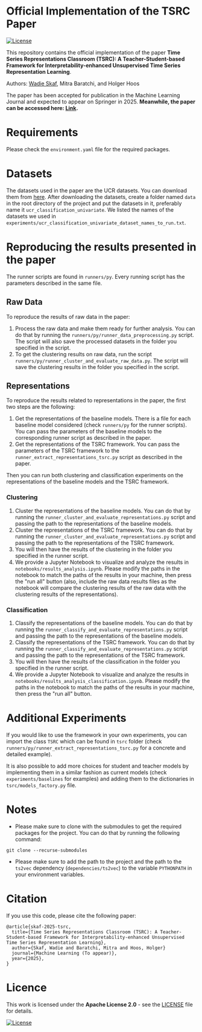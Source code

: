 # Official Implementation of the TSRC Paper

[![License](https://img.shields.io/badge/License-Apache_2.0-blue.svg)](https://opensource.org/licenses/Apache-2.0)

This repository contains the official implementation of the paper **Time Series Representations Classroom (TSRC): A Teacher-Student-based Framework for Interpretability-enhanced Unsupervised Time Series Representation Learning**.

Authors: [Wadie Skaf](https://skaf.me), Mitra Baratchi, and Holger Hoos

The paper has been accepted for publication in the Machine Learning Journal and expected to appear on Springer in 2025. 
**Meanwhile, the paper can be accessed here: [Link](https://2ly.link/2FaeZ).**

# Requirements

Please check the `environment.yaml` file for the required packages.

# Datasets

The datasets used in the paper are the UCR datasets. You can download them from [here](http://www.timeseriesclassification.com/Downloads/). After downloading the datasets, create a folder named `data` in the root directory of the project and put the datasets in it, preferably name it `ucr_classification_univariate`. We listed the names of the datasets we used in `experiments/ucr_classification_univariate_dataset_names_to_run.txt`.

# Reproducing the results presented in the paper

The runner scripts are found in `runners/py`. Every running script has the parameters described in the same file.

## Raw Data
To reproduce the results of raw data in the paper:
1. Process the raw data and make them ready for further analysis. You can do that by running the `runners/py/runner_data_preprocessing.py` script. The script will also save the processed datasets in the folder you specified in the script.
2. To get the clustering results on raw data, run the script `runners/py/runner_cluster_and_evaluate_raw_data.py`. The script will save the clustering results in the folder you specified in the script.

## Representations
To reproduce the results related to representations in the paper, the first two steps are the following:

1. Get the representations of the baseline models. There is a file for each baseline model considered (check `runners/py` for the runner scripts). You can pass the parameters of the baseline models to the corresponding runner script as described in the paper.
2. Get the representations of the TSRC framework. You can pass the parameters of the TSRC framework to the `runner_extract_representations_tsrc.py` script as described in the paper.

Then you can run both clustering and classification experiments on the representations of the baseline models and the TSRC framework.

### Clustering

1. Cluster the representations of the baseline models. You can do that by running the `runner_cluster_and_evaluate_representations.py` script and passing the path to the representations of the baseline models. 
2. Cluster the representations of the TSRC framework.
   You can do that by running the `runner_cluster_and_evaluate_representations.py` script and passing the path to the representations of the TSRC framework.
3. You will then have the results of the clustering in the folder you specified in the runner script.
4. We provide a Jupyter Notebook to visualize and analyze the results in `notebooks/results_analysis.ipynb`. Please modify the paths in the notebook to match the paths of the results in your machine, then press the "run all" button (also, include the raw data results files as the notebook will compare the clustering results of the raw data with the clustering results of the representations).

### Classification
1. Classify the representations of the baseline models.
   You can do that by running the `runner_classify_and_evaluate_representations.py` script and passing the path to the representations of the baseline models.
2. Classify the representations of the TSRC framework. You can do that by running the `runner_classify_and_evaluate_representations.py` script and passing the path to the representations of the TSRC framework.
3. You will then have the results of the classification in the folder you specified in the runner script.
4. We provide a Jupyter Notebook to visualize and analyze the results in `notebooks/results_analysis_classification.ipynb`. Please modify the paths in the notebook to match the paths of the results in your machine, then press the "run all" button.

# Additional Experiments

If you would like to use the framework in your own experiments, you can import the class `TSRC` which can be found  in `tsrc` folder (check `runners/py/runner_extract_representations_tsrc.py` for a concrete and detailed example).

It is also possible to add more choices for student and teacher models by implementing them in a similar fashion as current models (check `experiments/baselines` for examples) and adding them to the dictionaries in `tsrc/models_factory.py` file.

# Notes

* Please make sure to clone with the submodules to get the required packages for the project. You can do that by running the following command:

```
git clone --recurse-submodules
```

* Please make sure to add the path to the project and the path to the `ts2vec` dependency (`dependencies/ts2vec`) to the variable `PYTHONPATH` in your environment variables.

# Citation

If you use this code, please cite the following paper:

```
@article{skaf-2025-tsrc,
  title={Time Series Representations Classroom (TSRC): A Teacher-Student-based Framework for Interpretability-enhanced Unsupervised Time Series Representation Learning},
  author={Skaf, Wadie and Baratchi, Mitra and Hoos, Holger}
  journal={Machine Learning (To appear)},
  year={2025},
}
```

# Licence

This work is licensed under the **Apache License 2.0** - see the [LICENSE](LICENSE) file for details.

[![License](https://img.shields.io/badge/License-Apache_2.0-blue.svg)](https://opensource.org/licenses/Apache-2.0)

